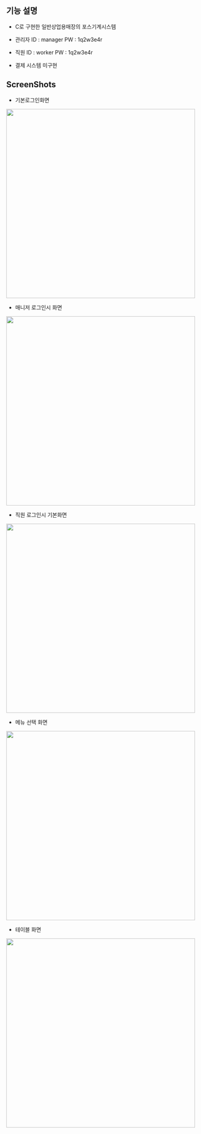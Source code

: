 <h2>기능 설명</h2>

- C로 구현한 일반상업용매장의 포스기계시스템

- 관리자 ID : manager PW : 1q2w3e4r

- 직원   ID : worker  PW : 1q2w3e4r

- 결제 시스템 미구현

<h2> ScreenShots </h2>

- 기본로그인화면
<div>
<img width="500" height="500"src="https://user-images.githubusercontent.com/44339530/71460145-fa66e080-27ed-11ea-89fe-b535ca237b7f.PNG">
</div>

- 매니저 로그인시 화면
<div>
<img width="500" height="500" src="https://user-images.githubusercontent.com/44339530/71460199-39953180-27ee-11ea-8c73-1d0ae624b72c.PNG">
</div>

- 직원 로그인시 기본화면
<div>
<img width="500" height="500" src="https://user-images.githubusercontent.com/44339530/71460197-369a4100-27ee-11ea-9d7e-c327b8941d13.PNG">
</div>

- 메뉴 선택 화면
<div>
<img width="500" height="500" src="https://user-images.githubusercontent.com/44339530/71460201-3d28b880-27ee-11ea-8dfa-a1f29dfec970.PNG">
</div>

- 테이블 화면
<div>
<img width="500" height="500" src="https://user-images.githubusercontent.com/44339530/71460205-3e59e580-27ee-11ea-9181-0e26d453e56b.PNG">   
</div>


  

